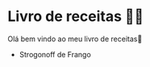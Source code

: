 # Livro de receitas :man_cook:

Olá bem vindo ao meu livro de receitas:wave:

- Strogonoff de Frango
